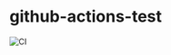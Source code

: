 # github-actions-test

![CI](https://github.com/yyotti/github-actions-test/workflows/CI/badge.svg?branch=master&event=push)
